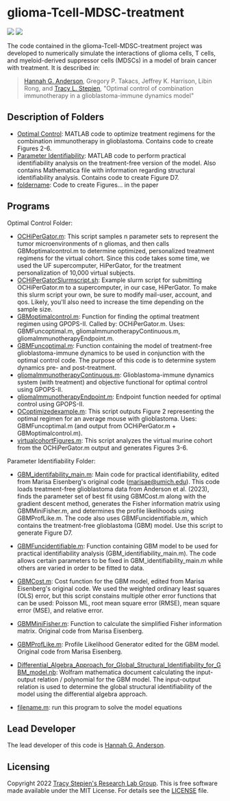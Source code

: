 # glioma-Tcell-MDSC-treatment

<a href="https://github.com/stepien-lab/glioma-Tcell-MDSC-treatment/"><img src="https://img.shields.io/badge/GitHub-stepien--lab%2Fglioma--Tcell--MDSC--treatment-blue" /></a> <a href="LICENSE"><img src="https://img.shields.io/badge/license-MIT-blue.svg" /></a>

The code contained in the glioma-Tcell-MDSC-treatment project was developed to numerically simulate the interactions of glioma cells, T cells, and myeloid-derived suppressor cells (MDSCs) in a model of brain cancer with treatment. It is described in:
>[Hannah G. Anderson](https://github.com/HannahGrace314), Gregory P. Takacs, Jeffrey K. Harrison, Libin Rong, and [Tracy L. Stepien](https://github.com/tstepien/), "Optimal control of combination immunotherapy in a glioblastoma-immune dynamics model"

## Description of Folders
+ [Optimal Control](Optimal_Control): MATLAB code to optimize treatment regimens for the combination immunotherapy in glioblastoma. Contains code to create Figures 2-6. 
+ [Parameter Identifiability](Parameter_Identifiability): MATLAB code to perform practical identifiability analysis on the treatment-free version of the model. Also contains Mathematica file with information regarding structural identifiability analysis. Contains code to create Figure D7.
+ [foldername](foldername): Code to create Figures... in the paper

## Programs
Optimal Control Folder:
+ [OCHiPerGator.m](Optimal_Control/OCHiPerGator.m): This script samples n parameter sets to represent the tumor microenvironments of n gliomas, and then calls GBMoptimalcontrol.m to determine optimized, personalized treatment regimens for the virtual cohort. Since this code takes some time, we used the UF supercomputer, HiPerGator, for the treatment personalization of 10,000 virtual subjects.
+ [OCHiPerGatorSlurmscript.sh](Optimal_Control/OCHiPerGatorSlurmscript.sh): Example slurm script for submitting OCHiPerGator.m to a supercomputer, in our case, HiPerGator. To make this slurm script your own, be sure to modify mail-user, account, and qos. Likely, you'll also need to increase the time depending on the sample size.
+ [GBMoptimalcontrol.m](Optimal_Control/GBMoptimalcontrol.m): Function for finding the optimal treatment regimen using GPOPS-II. Called by: OCHiPerGator.m. Uses: GBMFuncoptimal.m, gliomaImmunotherapyContinuous.m, gliomaImmunotherapyEndpoint.m.
+ [GBMFuncoptimal.m](Optimal_Control/GBMFuncoptimal.m): Function containing the model of treatment-free glioblastoma-immune dynamics to be used in conjunction with the optimal control code. The purpose of this code is to determine system dynamics pre- and post-treatment.
+ [gliomaImmunotherapyContinuous.m](Optimal_Control/gliomaImmunotherapyContinuous.m): Glioblastoma-immune dynamics system (with treatment) and objective functional for optimal control using GPOPS-II. 
+ [gliomaImmunotherapyEndpoint.m](Optimal_Control/gliomaImmunotherapyEndpoint.m): Endpoint function needed for optimal control using GPOPS-II.
+ [OCoptimizedexample.m](Optimal_Control/OCoptimizedexample.m): This script outputs Figure 2 representing the optimal regimen for an average mouse with glioblastoma. Uses: GBMFuncoptimal.m (and output from OCHiPerGator.m + GBMoptimalcontrol.m).
+ [virtualcohortFigures.m](Optimal_Control/virtualcohortFigures.m): This script analyzes the virtual murine cohort from the OCHiPerGator.m output and generates Figures 3-6.

Parameter Identifiability Folder:
+ [GBM_identifability_main.m](Parameter_Identifiability/GBM_identifiability_main.m): Main code for practical identifiability, edited from Marisa Eisenberg's original code (marisae@umich.edu). This code loads treatment-free glioblastoma data from Anderson et al. (2023), finds the parameter set of best fit using GBMCost.m along with the gradient descent method, generates the Fisher information matrix using GBMMiniFisher.m, and determines the profile likelihoods using GBMProfLike.m. The code also uses GBMFuncidentifiable.m, which contains the treatment-free glioblastoma (GBM) model. Use this script to generate Figure D7.
+ [GBMFuncidentifiable.m](Parameter_Identifiability/GBMFuncidentifiable.m): Function containing GBM model to be used for practical identifiability analysis (GBM_identifiability_main.m). The code allows certain parameters to be fixed in GBM_identifiability_main.m while others are varied in order to be fitted to data.
+ [GBMCost.m](Parameter_Identifiability/GBMCost.m): Cost function for the GBM model, edited from Marisa Eisenberg's original code. We used the weighted ordinary least squares (OLS) error, but this script constains multiple other error functions that can be used: Poisson ML, root mean square error (RMSE), mean square error (MSE), and relative error.
+ [GBMMiniFisher.m](Parameter_Identifiability/GBMMiniFisher.m): Function to calculate the simplified Fisher information matrix. Original code from Marisa Eisenberg. 
+ [GBMProfLike.m](Parameter_Identifiability/GBMProfLike.m): Profile Likelihood Generator edited for the GBM model. Original code from Marisa Eisenberg.
+ [Differential_Algebra_Approach_for_Global_Structural_Identifiability_for_GBM_model.nb](Parameter_Identifiability/Differential_Algebra_Approach_for_Global_Structural_Identifiability_for_GBM_model.nb): Wolfram mathematica document calculating the input-output relation / polynomial for the GBM model. The input-output relation is used to determine the global structural identifiability of the model using the differential algebra approach.

+ [filename.m](filename.m): run this program to solve the model equations

## Lead Developer
The lead developer of this code is [Hannah G. Anderson](https://github.com/HannahGrace314).

## Licensing
Copyright 2022 [Tracy Stepien's Research Lab Group](https://github.com/stepien-lab/). This is free software made available under the MIT License. For details see the [LICENSE](LICENSE) file.
